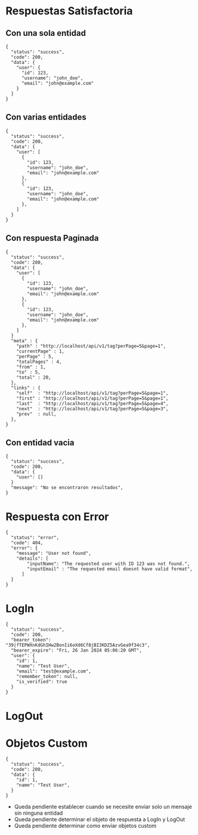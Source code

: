 # Respuestas Satisfactoria 
## Con una sola entidad
    {
      "status": "success",
      "code": 200,
      "data": {
        "user": {
          "id": 123,
          "username": "john_doe",
          "email": "john@example.com"
        }
      }
    }

## Con varias entidades
    {
      "status": "success",
      "code": 200,
      "data": {
        "user": [
          {
            "id": 123,
            "username": "john_doe",
            "email": "john@example.com"
          },
          {
            "id": 123,
            "username": "john_doe",
            "email": "john@example.com"
          },
        ]
      }
    }

## Con respuesta Paginada
    {
      "status": "success",
      "code": 200,
      "data": {
        "user": [
          {
            "id": 123,
            "username": "john_doe",
            "email": "john@example.com"
          },
          {
            "id": 123,
            "username": "john_doe",
            "email": "john@example.com"
          },
        ]
      }
      "meta" : {
        "path" : "http://localhost/api/v1/tag?perPage=5&page=1",
        "currentPage" : 1,
        "perPage" : 5,
        "totalPages" : 4,
        "from" : 1,
        "to" : 5,
        "total" : 20,
      },
      "links" : {
        "self"  : "http://localhost/api/v1/tag?perPage=5&page=1",
        "first" : "http://localhost/api/v1/tag?perPage=5&page=1",
        "last"  : "http://localhost/api/v1/tag?perPage=5&page=4",
        "next"  : "http://localhost/api/v1/tag?perPage=5&page=3",
        "prev"  : null,
      },
    }

## Con entidad vacia
    {
      "status": "success",
      "code": 200,
      "data": {
        "user": []
      }
      "message": "No se encontraron resultados",
    }

# Respuesta con Error
    {
      "status": "error",
      "code": 404,
      "error": { 
        "message": "User not found",
        "details": [
            "inputName": "The requested user with ID 123 was not found.",
            "inputEmail" : "The requested email doesnt have valid format",
          ]
      }
    }

# LogIn
    {
      "status": "success",
      "code": 200,
      "bearer_token": "39|fTEPWXnKdGhIHw2BonIi6oXd6Cf8jBI3KDZ5AzvGea9f34c3",
      "bearer_expire": "Fri, 26 Jan 2024 05:06:20 GMT",
      "user": {
        "id": 1,
        "name": "Test User",
        "email": "test@example.com",
        "remember_token": null,
        "is_verified": true
      }
    }


# LogOut

# Objetos Custom
    {
      "status": "success",
      "code": 200,
      "data": {
        "id": 1,
        "name": "Test User",
      }
    }
- Queda pendiente establecer cuando se necesite enviar solo un mensaje sin ninguna entidad
- Queda pendiente determinar el objeto de respuesta a LogIn y LogOut
- Queda pendiente determinar como enviar objetos custom 
